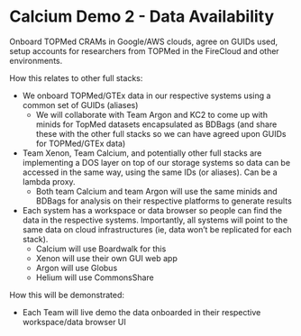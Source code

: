 # Calcium Demo 2 - Data Availability

Onboard TOPMed CRAMs in Google/AWS clouds, agree on GUIDs used, setup accounts for researchers from TOPMed in the FireCloud and other environments.

How this relates to other full stacks:
*	We  onboard TOPMed/GTEx data in our respective systems using a common set of GUIDs (aliases)
	* We will collaborate with Team Argon and KC2 to come up with minids for TopMed datasets encapsulated as BDBags (and share these with the other full stacks so we can have agreed upon GUIDs for TOPMed/GTEx data)
*	Team Xenon, Team Calcium, and potentially other full stacks are implementing a DOS layer on top of our storage systems so data can be accessed in the same way, using the same IDs (or aliases). Can be a lambda proxy.
	* Both team Calcium and team Argon will use the same minids and BDBags for analysis on their respective platforms to generate results
*	Each system has a workspace or data browser so people can find the data in the respective systems. Importantly, all systems will point to the same data on cloud infrastructures (ie, data won’t be replicated for each stack). 
    *	Calcium will use Boardwalk for this 
    *	Xenon will use their own GUI web app
    *	Argon will use Globus
    *	Helium will use CommonsShare 
    
How this will be demonstrated:

*	Each Team will live demo the data onboarded in their respective workspace/data browser UI
